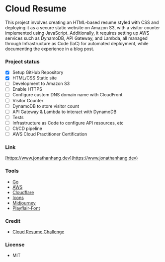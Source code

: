 # Cloud Resume

This project involves creating an HTML-based resume styled with CSS and deploying it as a secure static website on Amazon S3, with a visitor counter implemented using JavaScript. Additionally, it requires setting up AWS services such as DynamoDB, API Gateway, and Lambda, all managed through Infrastructure as Code (IaC) for automated deployment, while documenting the experience in a blog post.

### Project status
- [x] Setup GitHub Repository 
- [x] HTML/CSS Static site
- [ ] Development to Amazon S3
- [ ] Enable HTTPS
- [ ] Configure custom DNS domain name with CloudFront
- [ ] Visitor Counter
- [ ] DynamoDB to store visitor count
- [ ] API Gateway & Lambda to interact with DynamoDB
- [ ] Tests
- [ ] Infrastructure as Code to configure API resources, etc
- [ ] CI/CD pipeline
- [ ] AWS Cloud Practitioner Certification

### Link

[https://www.jonathanhang.dev](https://www.jonathanhang.dev)

### Tools

- [Go](https://go.dev/)
- [AWS](https://aws.amazon.com/)
- [Cloudflare](https://www.cloudflare.com/)
- [Icons](https://icons8.com)
- [Midjourney](https://www.midjourney.com)
- [Playflair-Font](https://github.com/clauseggers/Playfair)

### Credit

- [Cloud Resume Challenge](https://cloudresumechallenge.dev/)

### License

- MIT
